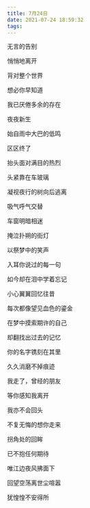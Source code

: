 ```yaml
---
title: 7月24日
date: 2021-07-24 18:59:32
tags:
---
```


无言的告别

悄悄地离开

背对整个世界

想必你早知道

我已厌倦多余的存在

夜夜新生

始自雨中大巴的低鸣

区区终了

抬头面对满目的热烈

头紧靠在车玻璃

凝视夜行的树向后逃离

吸气呼气交替

车窗明暗相迷

掩泣扑朔的街灯

以祭梦中的笑声

入耳你说过的每一句

如今却在泪中学着忘记

小心翼翼回忆往昔

每次都像望见血色的鎏金

在梦中摸索期许的自己

却翻找出过去的记忆

你的名字镌刻在其里

久久消磨不掉痕迹

我走了，曾经的朋友

等你感知我离开

我亦不会回头

不复无悔的想你走来

拐角处的回眸

已不抱任何期待

唯江边夜风拂面下

回望空荡离世尘喧嚣

犹惶惶不安得所
